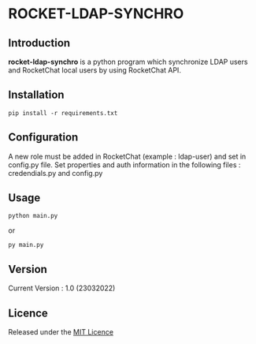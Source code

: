 # ROCKET-LDAP-SYNCHRO

## Introduction

**rocket-ldap-synchro** is a python program which synchronize LDAP users and RocketChat local users by using RocketChat API. 

## Installation

    pip install -r requirements.txt

## Configuration
A new role must be added in RocketChat (example : ldap-user) and set in config.py file.
Set properties and auth information in the following files : credendials.py and config.py

## Usage

    python main.py
or
    
    py main.py
## Version
Current Version : 1.0 (23032022)

## Licence

Released under the [MIT Licence](https://opensource.org/licenses/MIT)